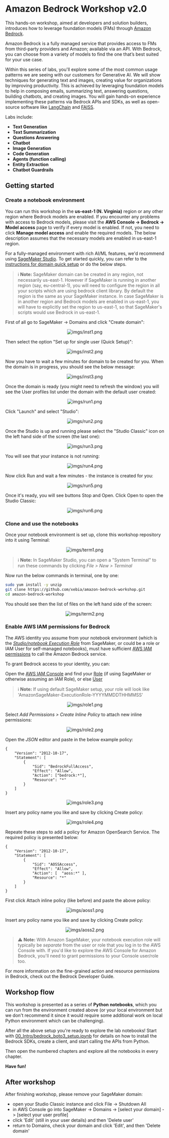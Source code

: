 # Amazon Bedrock Workshop v2.0

This hands-on workshop, aimed at developers and solution builders, introduces how to leverage foundation models (FMs) through [Amazon Bedrock](https://aws.amazon.com/bedrock/).

Amazon Bedrock is a fully managed service that provides access to FMs from third-party providers and Amazon; available via an API. With Bedrock, you can choose from a variety of models to find the one that’s best suited for your use case.

Within this series of labs, you'll explore some of the most common usage patterns we are seeing with our customers for Generative AI. We will show techniques for generating text and images, creating value for organizations by improving productivity. This is achieved by leveraging foundation models to help in composing emails, summarizing text, answering questions, building chatbots, and creating images. You will gain hands-on experience implementing these patterns via Bedrock APIs and SDKs, as well as open-source software like [LangChain](https://python.langchain.com/docs/get_started/introduction) and [FAISS](https://faiss.ai/index.html).

Labs include:

- **Text Generation**  
- **Text Summarization**  
- **Questions Answering**  
- **Chatbot**  
- **Image Generation**  
- **Code Generation**  
- **Agents (function calling)**
- **Entity Extraction**
- **Chatbot Guardrails** 


## Getting started

### Create a notebook environment

You can run this workshop in the **us-east-1 (N. Virginia)** region or any other region where Bedrock models are enabled. If you encounter any problems with access to Bedrock models, please visit the **AWS Console -> Bedrock -> Model access** page to verify if every model is enabled. If not, you need to click **Manage model access** and enable the required models. The below description assumes that the necessary models are enabled in us-east-1 region.

For a fully-managed environment with rich AI/ML features, we'd recommend using [SageMaker Studio](https://aws.amazon.com/sagemaker/studio/). To get started quickly, you can refer to the [instructions for domain quick setup](https://docs.aws.amazon.com/sagemaker/latest/dg/onboard-quick-start.html) or do the below steps.

> ℹ️ **Note:** SageMaker domain can be created in any region, not necessarily us-east-1. However if SageMaker is running in another region (say, eu-central-1), you will need to configure the region in all your scripts which are using bedrock client library. By default the region is the same as your SageMaker instance. In case SageMaker is in another region and Bedrock models are enabled in us-east-1, you will have to explicitly set the region to us-east-1, so that SageMaker's scripts would use Bedrock in us-east-1.

First of all go to SageMaker -> Domains and click "Create domain":

<div align="center">
    
![imgs/inst1.png](imgs/inst1.png "Step by step manual")

</div>

Then select the option "Set up for single user (Quick Setup)":

<div align="center">
    
![imgs/inst2.png](imgs/inst2.png "Step by step manual")

</div>

Now you have to wait a few minutes for domain to be created for you. When the domain is in progress, you should see the below message:

<div align="center">
    
![imgs/inst3.png](imgs/inst3.png "Step by step manual")

</div>

Once the domain is ready (you might need to refresh the window) you will see the User profiles list under the domain with the default user created:

<div align="center">
    
![imgs/run1.png](imgs/run1.png "Step by step manual")

</div>

Click "Launch" and select "Studio":
 
<div align="center">
    
![imgs/run2.png](imgs/run2.png "Step by step manual")

</div>

Once the Studio is up and running please select the "Studio Classic" icon on the left hand side of the screen (the last one):

<div align="center">
    
![imgs/run3.png](imgs/run3.png "Step by step manual")

</div>

You will see that your instance is not running:

<div align="center">
    
![imgs/run4.png](imgs/run4.png "Step by step manual")

</div>

Now click Run and wait a few minutes - the instance is created for you:

<div align="center">
    
![imgs/run5.png](imgs/run5.png "Step by step manual")

</div>

Once it's ready, you will see buttons Stop and Open. Click Open to open the Studio Classic:

<div align="center">
    
![imgs/run6.png](imgs/run6.png "Step by step manual")

</div>

### Clone and use the notebooks

Once your notebook environment is set up, clone this workshop repository into it using Terminal:

<div align="center">
    
![imgs/term1.png](imgs/term1.png "Step by step manual")

</div>

> ℹ️ **Note:** In SageMaker Studio, you can open a "System Terminal" to run these commands by clicking *File > New > Terminal*

Now run the below commands in terminal, one by one:

```sh
sudo yum install -y unzip
git clone https://github.com/xebia/amazon-bedrock-workshop.git
cd amazon-bedrock-workshop
```

You should see then the list of files on the left hand side of the screen:

<div align="center">
    
![imgs/term2.png](imgs/term2.png "Step by step manual")

</div>

### Enable AWS IAM permissions for Bedrock

The AWS identity you assume from your notebook environment (which is the [*Studio/notebook Execution Role*](https://docs.aws.amazon.com/sagemaker/latest/dg/sagemaker-roles.html) from SageMaker, or could be a role or IAM User for self-managed notebooks), must have sufficient [AWS IAM permissions](https://docs.aws.amazon.com/IAM/latest/UserGuide/access_policies.html) to call the Amazon Bedrock service.

To grant Bedrock access to your identity, you can:

Open the [AWS IAM Console](https://us-east-1.console.aws.amazon.com/iam/home?#) and find your [Role](https://us-east-1.console.aws.amazon.com/iamv2/home?#/roles) (if using SageMaker or otherwise assuming an IAM Role), or else [User](https://us-east-1.console.aws.amazon.com/iamv2/home?#/users)


> ℹ️ **Note:** If using default SageMaker setup, your role will look like 'AmazonSageMaker-ExecutionRole-YYYYMMDDTHHMMSS'

<div align="center">
    
![imgs/role1.png](imgs/role1.png "Step by step manual")

</div>


Select *Add Permissions > Create Inline Policy* to attach new inline permissions:

<div align="center">
    
![imgs/role2.png](imgs/role2.png "Step by step manual")

</div>

Open the *JSON* editor and paste in the below example policy:

```
{
    "Version": "2012-10-17",
    "Statement": [
        {
            "Sid": "BedrockFullAccess",
            "Effect": "Allow",
            "Action": ["bedrock:*"],
            "Resource": "*"
        }
    ]
}
```

<div align="center">
    
![imgs/role3.png](imgs/role3.png "Step by step manual")

</div>

Insert any policy name you like and save by clicking Create policy:

<div align="center">
    
![imgs/role4.png](imgs/role4.png "Step by step manual")

</div>

Repeate these steps to add a policy for Amazon OpenSearch Service. The required policy is presented below:

```
{
    "Version": "2012-10-17",
    "Statement": [
        {
            "Sid": "AOSSAccess",
            "Effect": "Allow",
            "Action": [  "aoss:*" ],
            "Resource": "*"
        }
    ]
}
```

First click Attach inline policy (like before) and paste the above policy:

<div align="center">
    
![imgs/aoss1.png](imgs/aoss1.png "Step by step manual")

</div>

Insert any policy name you like and save by clicking Create policy:

<div align="center">
    
![imgs/aoss2.png](imgs/aoss2.png "Step by step manual")

</div>

> ⚠️ **Note:** With Amazon SageMaker, your notebook execution role will typically be *separate* from the user or role that you log in to the AWS Console with. If you'd like to explore the AWS Console for Amazon Bedrock, you'll need to grant permissions to your Console user/role too.

For more information on the fine-grained action and resource permissions in Bedrock, check out the Bedrock Developer Guide.

## Workshop flow

This workshop is presented as a series of **Python notebooks**, which you can run from the environment created above (or your local environment but we don't recommend it since it would require some additional work on local Python environment which can be challenging).

After all the above setup you're ready to explore the lab notebooks! Start with [00_Intro/bedrock_boto3_setup.ipynb](00_Intro/bedrock_boto3_setup.ipynb) for details on how to install the Bedrock SDKs, create a client, and start calling the APIs from Python.

Then open the numbered chapters and explore all the notebooks in every chapter.

**Have fun!**
  
## After workshop

After finishing workshop, please remove your SageMaker domain:
- open your Studio Classic instance and click File -> Shutdown All
- in AWS Console go into SageMaker -> Domains -> \[select your domain\] -> \[select your user profile\] 
- click 'Edit' (still in your user details) and then 'Delete user'
- return to Domains, check your domain and click 'Edit', and then 'Delete domain'
